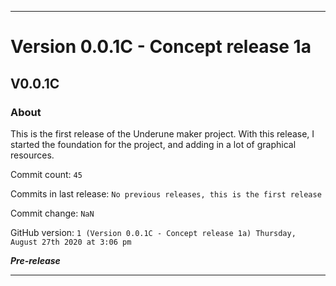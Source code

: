 
***

# Version 0.0.1C - Concept release 1a

## V0.0.1C

### About

This is the first release of the Underune maker project. With this release, I started the foundation for the project, and adding in a lot of graphical resources.

Commit count: `45`

Commits in last release: `No previous releases, this is the first release`

Commit change: `NaN`

GitHub version: `1 (Version 0.0.1C - Concept release 1a) Thursday, August 27th 2020 at 3:06 pm`

***Pre-release***

***

